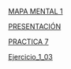 [MAPA MENTAL 1](https://github.com/asielromero/Mineria_de_Datos_2020_Grupo03/blob/master/MapaMental_1_1937895.pdf)


[PRESENTACIÓN](https://github.com/christiangarza1505813/fcfm/blob/master/Presentacion_VisualizacionDeDatos_7.pdf)


[PRACTICA 7](https://github.com/asielromero/Mineria_de_Datos_2020_Grupo03/blob/master/Practica%207.ipynb)


[Ejercicio_1_03](https://github.com/christiangarza1505813/fcfm/blob/master/RegresionEjercicio1.ipynb)
